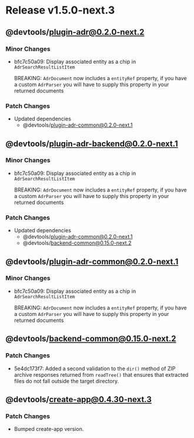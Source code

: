 # Release v1.5.0-next.3

## @devtools/plugin-adr@0.2.0-next.2

### Minor Changes

- bfc7c50a09: Display associated entity as a chip in `AdrSearchResultListItem`

  BREAKING: `AdrDocument` now includes a `entityRef` property, if you have a custom `AdrParser` you will have to supply this property in your returned documents

### Patch Changes

- Updated dependencies
  - @devtools/plugin-adr-common@0.2.0-next.1

## @devtools/plugin-adr-backend@0.2.0-next.1

### Minor Changes

- bfc7c50a09: Display associated entity as a chip in `AdrSearchResultListItem`

  BREAKING: `AdrDocument` now includes a `entityRef` property, if you have a custom `AdrParser` you will have to supply this property in your returned documents

### Patch Changes

- Updated dependencies
  - @devtools/plugin-adr-common@0.2.0-next.1
  - @devtools/backend-common@0.15.0-next.2

## @devtools/plugin-adr-common@0.2.0-next.1

### Minor Changes

- bfc7c50a09: Display associated entity as a chip in `AdrSearchResultListItem`

  BREAKING: `AdrDocument` now includes a `entityRef` property, if you have a custom `AdrParser` you will have to supply this property in your returned documents

## @devtools/backend-common@0.15.0-next.2

### Patch Changes

- 5e4dc173f7: Added a second validation to the `dir()` method of ZIP archive responses returned from `readTree()` that ensures that extracted files do not fall outside the target directory.

## @devtools/create-app@0.4.30-next.3

### Patch Changes

- Bumped create-app version.
